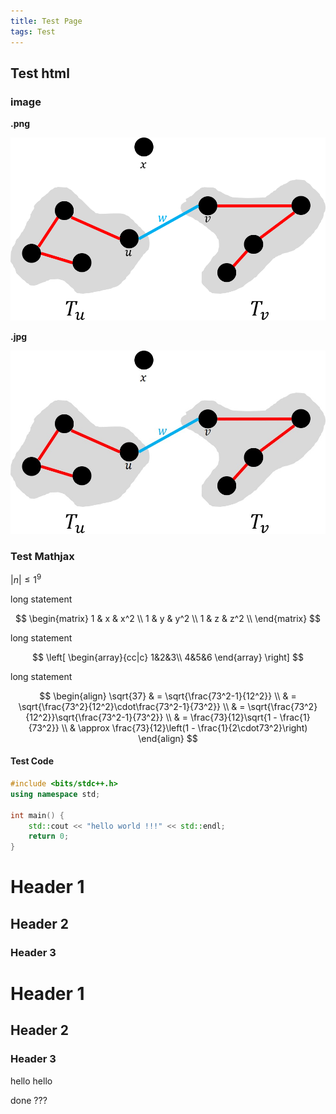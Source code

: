 ```yaml
---
title: Test Page
tags: Test
---
```


## Test html

<script src="https://gist.github.com/PaliLo815/b0532e77d798dad7c87428e04b54e7c4.js"></script>

### image

**.png**

![](\assets\images\test/test_png.png)

**.jpg**

![](\assets\images\test/test_jpg.jpg)

### Test Mathjax

$|n| \le 1^9$

long statement

$$
    \begin{matrix}
    1 & x & x^2 \\
    1 & y & y^2 \\
    1 & z & z^2 \\
    \end{matrix}
$$

long statement

$$ 
\left[
\begin{array}{cc|c}
  1&2&3\\
  4&5&6
\end{array}
\right] 
$$

long statement

$$
\begin{align}
\sqrt{37} & = \sqrt{\frac{73^2-1}{12^2}} \\
 & = \sqrt{\frac{73^2}{12^2}\cdot\frac{73^2-1}{73^2}} \\ 
 & = \sqrt{\frac{73^2}{12^2}}\sqrt{\frac{73^2-1}{73^2}} \\
 & = \frac{73}{12}\sqrt{1 - \frac{1}{73^2}} \\ 
 & \approx \frac{73}{12}\left(1 - \frac{1}{2\cdot73^2}\right)
\end{align}
$$

#### Test Code

```cpp
#include <bits/stdc++.h>
using namespace std;

int main() {
    std::cout << "hello world !!!" << std::endl;
    return 0;
}
```

# Header 1

## Header 2

### Header 3

# Header 1

## Header 2

### Header 3

hello hello

done ??? 